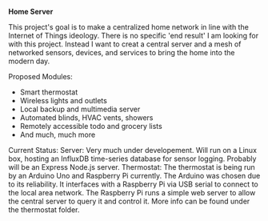 **Home Server**

This project's goal is to make a centralized home network in line with the Internet of Things ideology. There is no specific 'end result' I am looking for with this project. Instead I want to creat a central server and a mesh of networked sensors, devices, and services to bring the home into the modern day. 

Proposed Modules:
* Smart thermostat
* Wireless lights and outlets
* Local backup and multimedia server
* Automated blinds, HVAC vents, showers
* Remotely accessible todo and grocery lists
* And much, much more

Current Status:
    Server:
        Very much under developement. Will run on a Linux box, hosting an InfluxDB time-series database for sensor logging.
        Probably will be an Express Node.js server.
    Thermostat:
        The thermostat is being run by an Arduino Uno and Raspberry Pi currently. The Arduino was chosen due to its reliability.
        It interfaces with a Raspberry Pi via USB serial to connect to the local area network.
        The Raspberry Pi runs a simple web server to allow the central server to query it and control it.
        More info can be found under the thermostat folder.
